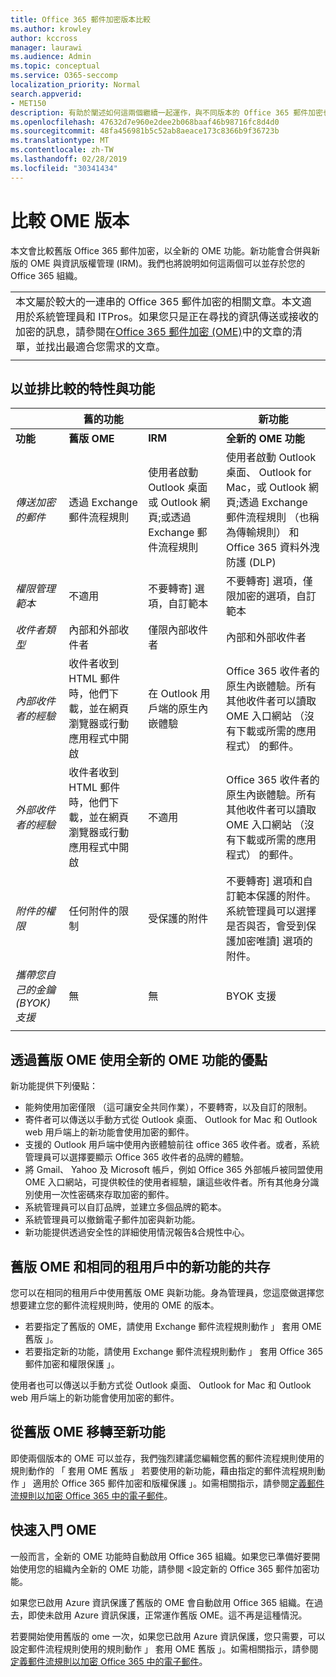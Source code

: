 ```yaml
---
title: Office 365 郵件加密版本比較
ms.author: krowley
author: kccross
manager: laurawi
ms.audience: Admin
ms.topic: conceptual
ms.service: O365-seccomp
localization_priority: Normal
search.appverid:
- MET150
description: 有助於闡述如何這兩個繼續一起運作，與不同版本的 Office 365 郵件加密也傳遞的功能差異。
ms.openlocfilehash: 47632d7e960e2dee2b068baaf46b98716fc8d4d0
ms.sourcegitcommit: 48fa456981b5c52ab8aeace173c8366b9f36723b
ms.translationtype: MT
ms.contentlocale: zh-TW
ms.lasthandoff: 02/28/2019
ms.locfileid: "30341434"
---
```

# <a name="compare-versions-of-ome"></a>比較 OME 版本

本文會比較舊版 Office 365 郵件加密，以全新的 OME 功能。新功能會合併與新版的 OME 與資訊版權管理 (IRM)。我們也將說明如何這兩個可以並存於您的 Office 365 組織。

||
|:-----|
|本文屬於較大的一連串的 Office 365 郵件加密的相關文章。本文適用於系統管理員和 ITPros。如果您只是正在尋找的資訊傳送或接收的加密的訊息，請參閱在[Office 365 郵件加密 (OME)](ome.md)中的文章的清單，並找出最適合您需求的文章。 |
||

## <a name="side-by-side-comparison-of-features-and-capabilities"></a>以並排比較的特性與功能

|                                   |舊的功能       |                   |新功能              |
|-----------------------------------|-------------------|-------------------|--------------------------|
|**功能**                     | **舊版 OME**    | **IRM**           | **全新的 OME 功能** |
|*傳送加密的郵件*        |透過 Exchange 郵件流程規則|使用者啟動 Outlook 桌面或 Outlook 網頁;或透過 Exchange 郵件流程規則|使用者啟動 Outlook 桌面、 Outlook for Mac，或 Outlook 網頁;透過 Exchange 郵件流程規則 （也稱為傳輸規則） 和 Office 365 資料外洩防護 (DLP)|
|*權限管理範本*       |   不適用      |不要轉寄] 選項，自訂範本|不要轉寄] 選項，僅限加密的選項，自訂範本|
|*收件者類型*                   |內部和外部收件者|僅限內部收件者         |內部和外部收件者|
|*內部收件者的經驗*|收件者收到 HTML 郵件時，他們下載，並在網頁瀏覽器或行動應用程式中開啟|在 Outlook 用戶端的原生內嵌體驗|Office 365 收件者的原生內嵌體驗。所有其他收件者可以讀取 OME 入口網站 （沒有下載或所需的應用程式） 的郵件。|
|*外部收件者的經驗*|收件者收到 HTML 郵件時，他們下載，並在網頁瀏覽器或行動應用程式中開啟|不適用|Office 365 收件者的原生內嵌體驗。所有其他收件者可以讀取 OME 入口網站 （沒有下載或所需的應用程式） 的郵件。|
|*附件的權限*           |任何附件的限制|受保護的附件|不要轉寄] 選項和自訂範本保護的附件。系統管理員可以選擇是否與否，會受到保護加密唯讀] 選項的附件。|
|*攜帶您自己的金鑰 (BYOK) 支援*|無                |無               |BYOK 支援          |
||

## <a name="advantages-of-using-the-new-ome-capabilities-over-legacy-ome"></a>透過舊版 OME 使用全新的 OME 功能的優點

新功能提供下列優點：

- 能夠使用加密僅限 （這可讓安全共同作業），不要轉寄，以及自訂的限制。
- 寄件者可以傳送以手動方式從 Outlook 桌面、 Outlook for Mac 和 Outlook web 用戶端上的新功能會使用加密的郵件。
- 支援的 Outlook 用戶端中使用內嵌體驗前往 office 365 收件者。或者，系統管理員可以選擇要顯示 Office 365 收件者的品牌的體驗。
- 將 Gmail、 Yahoo 及 Microsoft 帳戶，例如 Office 365 外部帳戶被同盟使用 OME 入口網站，可提供較佳的使用者經驗，讓這些收件者。所有其他身分識別使用一次性密碼來存取加密的郵件。
- 系統管理員可以自訂品牌，並建立多個品牌的範本。
- 系統管理員可以撤銷電子郵件加密與新功能。
- 新功能提供透過安全性的詳細使用情況報告&amp;合規性中心。

## <a name="coexistence-of-legacy-ome-and-the-new-capabilities-in-the-same-tenant"></a>舊版 OME 和相同的租用戶中的新功能的共存

您可以在相同的租用戶中使用舊版 OME 與新功能。身為管理員，您這麼做選擇您想要建立您的郵件流程規則時，使用的 OME 的版本。

- 若要指定了舊版的 OME，請使用 Exchange 郵件流程規則動作 」 套用 OME 舊版 」。
- 若要指定新的功能，請使用 Exchange 郵件流程規則動作 」 套用 Office 365 郵件加密和權限保護 」。

使用者也可以傳送以手動方式從 Outlook 桌面、 Outlook for Mac 和 Outlook web 用戶端上的新功能會使用加密的郵件。

## <a name="migrating-from-legacy-ome-to-the-new-capabilities"></a>從舊版 OME 移轉至新功能

即使兩個版本的 OME 可以並存，我們強烈建議您編輯您舊的郵件流程規則使用的規則動作的 「 套用 OME 舊版 」 若要使用的新功能，藉由指定的郵件流程規則動作 」 適用於 Office 365 郵件加密和版權保護 」。如需相關指示，請參閱[定義郵件流規則以加密 Office 365 中的電子郵件](define-mail-flow-rules-to-encrypt-email.md)。

## <a name="getting-started-with-ome"></a>快速入門 OME

一般而言，全新的 OME 功能時自動啟用 Office 365 組織。如果您已準備好要開始使用您的組織內全新的 OME 功能，請參閱 <<c0>設定新的 Office 365 郵件加密功能。

如果您已啟用 Azure 資訊保護了舊版的 OME 會自動啟用 Office 365 組織。在過去，即使未啟用 Azure 資訊保護，正常運作舊版 OME。這不再是這種情況。

若要開始使用舊版的 ome 一次，如果您已啟用 Azure 資訊保護，您只需要，可以設定郵件流程規則使用的規則動作 」 套用 OME 舊版 」。如需相關指示，請參閱[定義郵件流規則以加密 Office 365 中的電子郵件](define-mail-flow-rules-to-encrypt-email.md)。